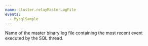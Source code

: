 ```yaml
---
name: cluster.relayMasterLogFile
events:
  - MysqlSample
---
```


Name of the master binary log file containing the most recent event executed by the SQL thread.